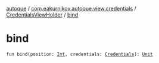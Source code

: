 [autoque](../../index.md) / [com.eakurnikov.autoque.view.credentials](../index.md) / [CredentialsViewHolder](index.md) / [bind](./bind.md)

# bind

`fun bind(position: `[`Int`](https://kotlinlang.org/api/latest/jvm/stdlib/kotlin/-int/index.html)`, credentials: `[`Credentials`](../../com.eakurnikov.autoque.data.model/-credentials/index.md)`): `[`Unit`](https://kotlinlang.org/api/latest/jvm/stdlib/kotlin/-unit/index.html)